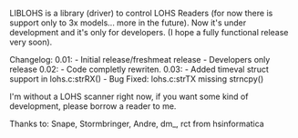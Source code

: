 LIBLOHS is a library (driver) to control LOHS Readers (for now there is support only to 3x models... more in the future). Now it's under development and it's only for developers. (I hope a fully functional release very soon).

Changelog:
    0.01:
            - Initial release/freshmeat release
            - Developers only release
    0.02:
            - Code completly rewriten.
    0.03:
            - Added timeval struct support in lohs.c:strRX()
            - Bug Fixed: lohs.c:strTX missing strncpy()

I'm without a LOHS scanner right now, if you want some kind of development, please borrow a reader to me. 

Thanks to:
     Snape, Stormbringer, Andre, dm_, rct from hsinformatica

